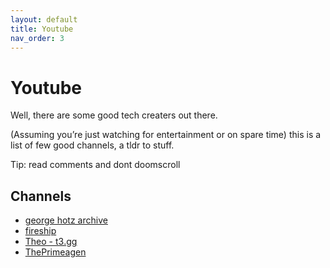 ```yaml
---
layout: default
title: Youtube
nav_order: 3
---
```


# Youtube

Well, there are some good tech creaters out there. 

(Assuming you’re just watching for entertainment or on spare time) this is a list of few good channels, a tldr to stuff.

Tip: read comments and dont doomscroll

## Channels

- [george hotz archive](https://www.youtube.com/@geohotarchive)
- [fireship](https://www.youtube.com/@Fireship)
- [Theo - t3․gg](https://www.youtube.com/@t3dotgg)
- [ThePrimeagen](https://www.youtube.com/@ThePrimeagen)